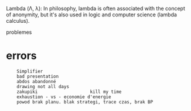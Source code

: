 Lambda (Λ, λ): In philosophy, lambda is often associated with the concept of anonymity, but it's also used in logic and computer science (lambda calculus).

problemes

#   errors
        Simplifier
        bad presentation
        abdos abandonné
        drawing not all days
        zakupiki                    kill my time
        exhaustion - vs - economie d'energie
        powod brak planu. blak strategi, trace czas, brak BP

